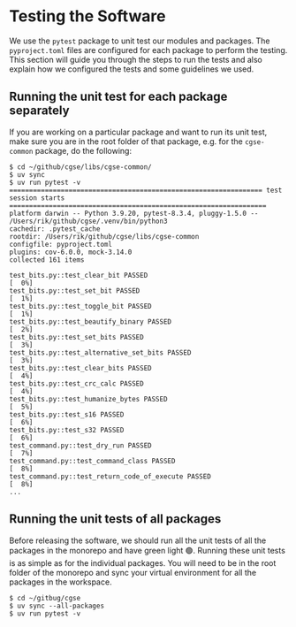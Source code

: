# Testing the Software

We use the `pytest` package to unit test our modules and packages. The `pyproject.toml` files are configured for 
each package to perform the testing. This section will guide you through the steps to run the tests and also explain 
how we configured the tests and some guidelines we used.

## Running the unit test for each package separately

If you are working on a particular package and want to run its unit test, make sure you are in the root folder of 
that package, e.g. for the `cgse-common` package, do the following:

```shell
$ cd ~/github/cgse/libs/cgse-common/
$ uv sync
$ uv run pytest -v
================================================================ test session starts =================================================================
platform darwin -- Python 3.9.20, pytest-8.3.4, pluggy-1.5.0 -- /Users/rik/github/cgse/.venv/bin/python3
cachedir: .pytest_cache
rootdir: /Users/rik/github/cgse/libs/cgse-common
configfile: pyproject.toml
plugins: cov-6.0.0, mock-3.14.0
collected 161 items

test_bits.py::test_clear_bit PASSED                                                                                                            [  0%]
test_bits.py::test_set_bit PASSED                                                                                                              [  1%]
test_bits.py::test_toggle_bit PASSED                                                                                                           [  1%]
test_bits.py::test_beautify_binary PASSED                                                                                                      [  2%]
test_bits.py::test_set_bits PASSED                                                                                                             [  3%]
test_bits.py::test_alternative_set_bits PASSED                                                                                                 [  3%]
test_bits.py::test_clear_bits PASSED                                                                                                           [  4%]
test_bits.py::test_crc_calc PASSED                                                                                                             [  4%]
test_bits.py::test_humanize_bytes PASSED                                                                                                       [  5%]
test_bits.py::test_s16 PASSED                                                                                                                  [  6%]
test_bits.py::test_s32 PASSED                                                                                                                  [  6%]
test_command.py::test_dry_run PASSED                                                                                                           [  7%]
test_command.py::test_command_class PASSED                                                                                                     [  8%]
test_command.py::test_return_code_of_execute PASSED                                                                                            [  8%]
...
```

## Running the unit tests of all packages

Before releasing the software, we should run all the unit tests of all the packages in the monorepo and have green 
light 🟢. Running these unit tests is as simple as for the individual packages. You will need to be in the root folder 
of the monorepo and sync your virtual environment for all the packages in the workspace.

```shell
$ cd ~/gitbug/cgse
$ uv sync --all-packages
$ uv run pytest -v
```
